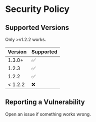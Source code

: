 # Security Policy

## Supported Versions

Only >v1.2.2 works.

| Version | Supported          |
| ------- | ------------------ |
| 1.3.0+   | ✅ |
| 1.2.3   | :white_check_mark:                |
| 1.2.2   | :white_check_mark: |
| < 1.2.2   | :x:                |

## Reporting a Vulnerability

Open an issue if something works wrong.
